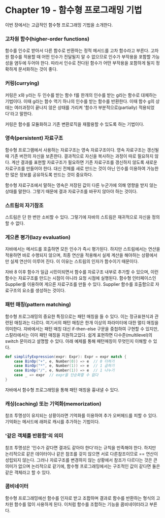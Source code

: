 # Chapter 19 - 함수형 프로그래밍 기법

이번 장에서는 고급적인 함수형 프로그래밍 기법을 소개한다.

### 고차원 함수(higher-order functions)

함수를 인수로 받아서 다른 함수로 반환하는 정적 메서드를 고차 함수라고 부른다. 고차원 함수를 적용할 때 어떤 인수가 전달될지 알 수 없으므로 인수가 부작용을 포함할 가능성을 염두에 두어야 한다. 따라서 인수로 전다된 함수가 어떤 부작용을 포함하게 될지 정확하게 문서화하는 것이 좋다.

### 커링(currying)

커링은 x와 y라는 두 인수를 받는 함수 f를 한개의 인수를 받는 g라는 함수로 대체하는 기법이다. 이때 g라는 함수 역기 하나의 인수를 받는 함수를 반환한다. 이때 함수 g의 상태는 여러과정이 끝나지 않은 상태를 가리켜 '함수가 부분적으로(partially) 적용되었다'라고 말한다.

커링은 함수를 모듈화하고 기존 변환로직을 재활용할 수 있도록 하는 기법이다.

### 영속(persistent) 자료구조

함수형 프로그램에서 사용하는 자료구조는 영속 자료구조이다. 영속 자료구조는 갱신될 때 기존 버전의 자신을 보존한다. 결과적으로 자신을 복사하는 과정이 따로 필요하지 않다. 계산 결과를 표현할 자료구조가 필요하면 기존 자료구조를 갱신하지 않도록 새로운 자료구조를 만들어야 한다. 대신 전체를 새로 만드는 것이 아닌 인수를 이용하여 가능한 한 많은 정보를 공유하도록 만드는 것이 중요하다.

함수형 자료구조에서 말하는 영속은 저장된 값이 다른 누군가에 의해 영향을 받지 않는 상태를 말한다. 그렇기 때문에 결과 자료구조를 바꾸지 않아야 하는 것이다.

### 스트림의 자기참조

스트림은 단 한 번만 소비할 수 있다. 그렇기에 자바의 스트림은 재귀적으로 자신을 정의할 수 없다.

### 게으른 평가(lazy evaluation)

자바에서는 메서드를 호출하면 모든 인수가 즉시 평가된다. 하지만 스트림에서는 연산을 적용하면 바로 수행되지 않으며, 최종 연산을 적용해서 실제 계산을 해야하는 상황에서만 실제 연산이 이루어 진다. 이 이유는 스트림의 인자가 함수이기 때문이다.

자바 8 이후 함수가 일급 시민이되면서 함수를 자료구조 내부로 추가할 수 있으며, 이런 함수는 자료구조를 만드는 시점이 아니라 요청 시점에 실행된다. 함수형 인터페이스인 Supplier<T>를 이용하여 게으른 자료구조를 만들 수 있다. Supplier 함수를 호출함으로 자료구조의 요소를 생성하는 것이다.

### 패턴 매칭(pattern matching)

함수형 프로그래밍의 중요한 특징으로는 패턴 매칭을 들 수 있다. 이는 정규표현식과 관련된 매칭과는 다르다. 여기서의 패턴 매칭은 한개 이상의 파라미터에 대한 멀티 매칭을 의미한다. 자바에서는 패턴 매칭 대신 if-then-else 구문을 중첩하여 구현할 수 있지만, 스칼라에서는 이미 패턴 매칭을 지원하고있다. 쉽게 표현하면 다수준(multilevel)의 switch 문이라고 설명할 수 있다. 아래 예제를 통해 패턴매칭이 무엇인지 이해할 수 있다.

```scala
def simplifyExpression(expr: Expr): Expr = expr match {
	case BinOp("+", e, Number(0)) => e  // 0 더하기
	case BinOp("*", e, Number(1)) => e  // 1 곱하기
	case BinOp("/", e, Number(1)) => e  // 1 나누기
	case _ => expr  // expr을 단순화할 수 없다
}
```

자바에서 함수형 프로그래밍을 통해 패턴 매칭을 흉내낼 수 있다.

### 캐싱(caching) 또는 기억화(memorization)

참조 투명성이 유지되는 상황이라면 기억화를 이용하여 추가 오버헤드를 피할 수 있다. 기억화는 메서드에 래퍼로 캐시를 추가하는 기법이다.

### '같은 객체를 반환함'의 의미

참조 투명성은 '인수가 같다면 결과도 같아야 한다'라는 규칙을 만족해야 한다. 하지만 논리적으로 같은 데이터이나 같은 참조를 갖지 않으면 서로 다른참조이므로 == 연산이 성립되지 않는다. 그러나 자료구조를 변경하지 않는 상황에서 참조가 다르다는 것은 큰 의미가 없으며 논리적으로 같기에, 함수형 프로그래밍에서는 구조적인 값이 같다면 둘은 같은 객체라고 할 수 있다.

### 콤비네이터

함수형 프로그래밍에선 함수를 인자로 받고 조합하며 결과로 함수를 반환하는 형식의 고차원 함수를 많이 사용하게 된다. 이처럼 함수를 조합하는 기능을 콤비네이터라고 부른다.